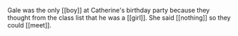 Gale was the only [[boy]] at Catherine's birthday party because they thought from the class list that he was a [[girl]]. She said [[nothing]] so they could [[meet]].